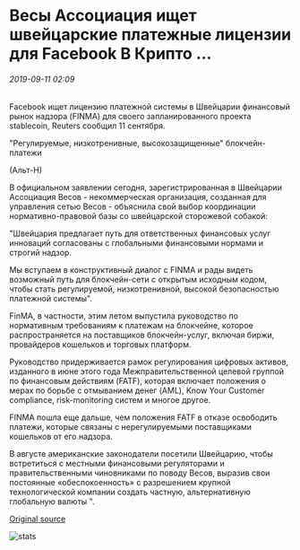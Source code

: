 # Весы Ассоциация ищет швейцарские платежные лицензии для Facebook В Крипто ...

###### 2019-09-11 02:09

Facebook ищет лицензию платежной системы в Швейцарии финансовый рынок надзора (FINMA) для своего запланированного проекта stablecoin, Reuters сообщил 11 сентября.

"Регулируемые, низкотренивные, высокозащищенные" блокчейн-платежи

(Альт-Н)

В официальном заявлении сегодня, зарегистрированная в Швейцарии Ассоциация Весов - некоммерческая организация, созданная для управления сетью Весов - объяснила свой выбор координации нормативно-правовой базы со швейцарской сторожевой собакой:

"Швейцария предлагает путь для ответственных финансовых услуг инноваций согласованы с глобальными финансовыми нормами и строгий надзор.

Мы вступаем в конструктивный диалог с FINMA и рады видеть возможный путь для блокчейн-сети с открытым исходным кодом, чтобы стать регулируемой, низкотренивной, высокой безопасностью платежной системы".

FinMA, в частности, этим летом выпустила руководство по нормативным требованиям к платежам на блокчейне, которое распространяется на поставщиков блокчейн-услуг, включая биржи, провайдеров кошельков и торговых платформ.

Руководство придерживается рамок регулирования цифровых активов, изданного в июне этого года Межправительственной целевой группой по финансовым действиям (FATF), которая включает положения о мерах по борьбе с отмыванием денег (AML), Know Your Customer compliance, risk-monitoring систем и многое другое.

FINMA пошла еще дальше, чем положения FATF в отказе освободить платежи, которые связаны с нерегулируемыми поставщиками кошельков от его надзора.

В августе американские законодатели посетили Швейцарию, чтобы встретиться с местными финансовыми регуляторами и правительственными чиновниками по поводу Весов, выразив свои постоянные «обеспокоенность» с разрешением крупной технологической компании создать частную, альтернативную глобальную валюты ".

[Original source](https://cointelegraph.com/news/libra-association-seeks-swiss-payments-license-for-facebooks-crypto)

![stats](https://c.statcounter.com/11760860/0/a89fa40b/1/ "stats")